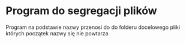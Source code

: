 # Program do segregacji plików
 Program na podstawie nazwy przenosi do do folderu docelowego pliki których początek nazwy się nie powtarza
